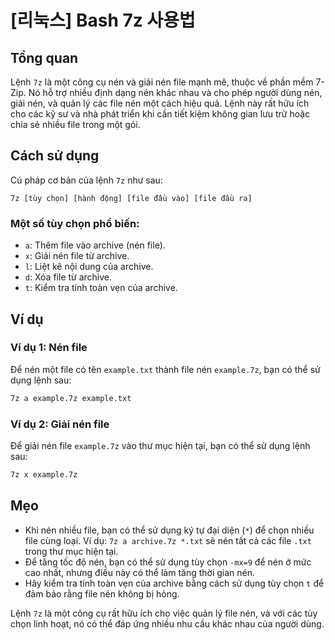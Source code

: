 # [리눅스] Bash 7z 사용법

## Tổng quan
Lệnh `7z` là một công cụ nén và giải nén file mạnh mẽ, thuộc về phần mềm 7-Zip. Nó hỗ trợ nhiều định dạng nén khác nhau và cho phép người dùng nén, giải nén, và quản lý các file nén một cách hiệu quả. Lệnh này rất hữu ích cho các kỹ sư và nhà phát triển khi cần tiết kiệm không gian lưu trữ hoặc chia sẻ nhiều file trong một gói.

## Cách sử dụng
Cú pháp cơ bản của lệnh `7z` như sau:

```
7z [tùy chọn] [hành động] [file đầu vào] [file đầu ra]
```

### Một số tùy chọn phổ biến:
- `a`: Thêm file vào archive (nén file).
- `x`: Giải nén file từ archive.
- `l`: Liệt kê nội dung của archive.
- `d`: Xóa file từ archive.
- `t`: Kiểm tra tính toàn vẹn của archive.

## Ví dụ
### Ví dụ 1: Nén file
Để nén một file có tên `example.txt` thành file nén `example.7z`, bạn có thể sử dụng lệnh sau:

```bash
7z a example.7z example.txt
```

### Ví dụ 2: Giải nén file
Để giải nén file `example.7z` vào thư mục hiện tại, bạn có thể sử dụng lệnh sau:

```bash
7z x example.7z
```

## Mẹo
- Khi nén nhiều file, bạn có thể sử dụng ký tự đại diện (`*`) để chọn nhiều file cùng loại. Ví dụ: `7z a archive.7z *.txt` sẽ nén tất cả các file `.txt` trong thư mục hiện tại.
- Để tăng tốc độ nén, bạn có thể sử dụng tùy chọn `-mx=9` để nén ở mức cao nhất, nhưng điều này có thể làm tăng thời gian nén.
- Hãy kiểm tra tính toàn vẹn của archive bằng cách sử dụng tùy chọn `t` để đảm bảo rằng file nén không bị hỏng.

Lệnh `7z` là một công cụ rất hữu ích cho việc quản lý file nén, và với các tùy chọn linh hoạt, nó có thể đáp ứng nhiều nhu cầu khác nhau của người dùng.